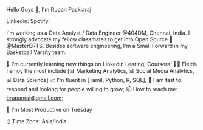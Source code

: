 Hello Guys 👋, I'm Rupan Packiaraj

Linkedin: 
Spotify:

I'm working as a Data Analyst / Data Engineer @404DM, Chennai, India. I strongly advocate my fellow classmates to get into Open Source 📢 @MasterERTS. Besides software engineering, I'm a Small Forward in my Basketball Varsity team.


📖 I’m currently learning new things on Linkedin Learing; Coursera;
🤹🏽 Fields I enjoy the most include [📊 Marketing Analytics, 📊 Social Media Analytics, 📊 Data Science]
📈 I’m fluent in [Tamil, Python, R, SQL];
💬 I am fast to respond and looking for people willing to grow;
📫 How to reach me: brupanraj@gmail.com;


📅 I'm Most Productive on Tuesday


⌚︎ Time Zone: Asia/India
